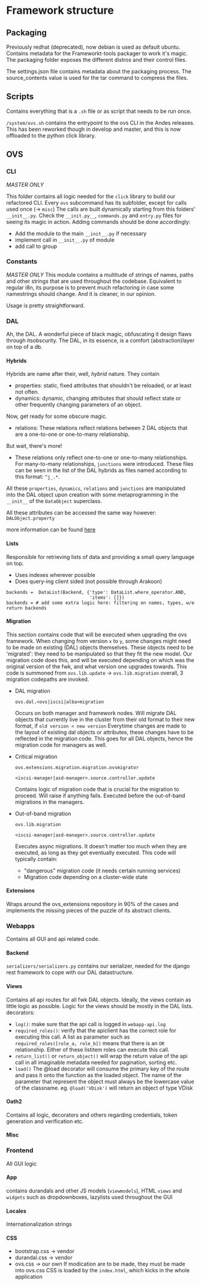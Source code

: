 # Framework structure

## Packaging
Previously redhat (deprecated), now debian is used as default ubuntu.
Contains metadata for the Frameworkt-tools packager to work it's magic.
The packaging folder exposes the different distros and their control files.

The settings.json file contains metadata about the packaging process. The source_contents value is used for the tar command to compress the files.
## Scripts
Contains everything that is a `.sh` file or as script that needs to be run once.

`/system/ovs.sh` contains the entrypoint to the ovs CLI in the Andes releases. This has been reworked though in develop and master, and this is now offloaded to the python click library.


## OVS
### CLI 
_MASTER ONLY_

This folder contains all logic needed for the `click` library to build our refactored CLI.
Every `ovs` subcommand has its subfolder, except for calls used once (-> `misc`)
The calls are built dynamically starting from this folders' `__init__.py`. Check the `__init.py__`, `commands.py` and `entry.py` files for seeing its magic in action.
Adding commands should be done accordingly: 
- Add the module to the main `__init__.py` if necessary
- implement call in `__init__.py` of module
- add call to group

### Constants
_MASTER ONLY_
This module contains a multitude of strings of names, paths and other strings that are used throughout the codebase. Equivalent to regular i8n, its purpose is to prevent much refactoring in case some namestrings should change. And it is cleaner, in our opinion.

Usage is pretty straightforward.

### DAL
Ah, the DAL. A wonderful piece of black magic, obfuscating it design flaws through itsobscurity.
The DAL, in its essence, is a comfort (abstraction)layer on top of a db. 

#### Hybrids
Hybrids are name after their, well, _hybrid_ nature.
They contain 
- properties: static, fixed attributes that shouldn't be reloaded, or at least not often.
- dynamics: dynamic, changing attributes that should reflect state or other frequently changing parameters of an object. 

Now, get ready for some obscure magic.
- relations: These relations reflect relations between 2 DAL objects that are a one-to-one or one-to-many relationship.

But wait, there's more!

- These relations only reflect one-to-one or one-to-many relationships. For many-to-many relationships, `junctions` were introduced. These files can be seen in the list of 
the DAL hybrids as files named according to this format: `^j_.*`. 

All these `properties`, `dynamics`, `relations` and `junctions` are manipulated into the DAL object upon creation with some metaprogramming in the `__init__` of the `DataObject` superclass.

All these attributes can be accessed the same way however: 
`DALObject.property` 

more information can be found [here](https://github.com/openvstorage/framework/blob/develop/docs/dal.md)

#### Lists
Responsible for retrieving lists of data and providing a small query language on top.
- Uses indexes wherever possible
- Does query-ing client sided (not possible through Arakoon)

```
backends =  DataList(Backend, {'type': DataList.where_operator.AND,
                               'items': []})
backends = # add some extra logic here: filtering on names, types, w/e
return backends
```

#### Migration
This section contains code that will be executed when upgrading the ovs framework. When changing from version `x` to `y`, some changes might need to be made on existing (DAL) objects themselves. These objects need to be 'migrated': they need to be manipulated so that they fit the new model. 
Our migration code does this, and will be executed depending on which was the original version of the fwk, and what version one upgrades towards.
This code is summoned from `ovs.lib.update` -> `ovs.lib.migration`
overall, 3 migration codepaths are invoked.
- DAL migration
    
    `ovs.dal.<ovs|iscsi|alba>migration`
    
    Occurs on both manager and framework nodes. Will migrate DAL objects that currently live in the cluster from their old format to their new  format, if `old version < new version`
    Everytime changes are made to the layout of existing dal objects or attributes, these changes have to be reflected in the migration code. This goes for all DAL objects, hence the migration code for managers as well.
   

- Critical migration

    `ovs.extensions.migration.migration.ovsmigrator`
    
    `<iscsi-manager|asd-manager>.source.controller.update`
    
    Contains logic of migration code that is crucial for the migration to proceed. Will raise if anything fails. 
    Executed before the out-of-band migrations in the managers.
    
- Out-of-band migration

    `ovs.lib.migration`
    
    `<iscsi-manager|asd-manager>.source.controller.update`

    Executes async migrations. It doesn't matter too much when they are executed, as long as they get eventually
    executed. This code will typically contain:
    - "dangerous" migration code (it needs certain running services)
    - Migration code depending on a cluster-wide state

#### Extensions
Wraps around the ovs_extensions repository in 90% of the cases and implements the missing pieces of the puzzle of its abstract clients.
### Webapps
Contains all GUI and api related code.


#### Backend
`serializers/serializers.py` contains our serializer, needed for the django rest framework to cope with our DAL datastructure. 

#### Views
Contains all api routes for all fwk DAL objects. Ideally, the views contain as little logic as possible. Logic for the views should be mostly in the DAL lists.
decorators:
 - `log()`: make sure that the api call is logged in `webapp-api.log`
 - `required_roles()`: verify that the apiclient has the correct role for executing this call.
          A list as parameter such as ` required_roles([role_a, role_b])` means that there is an `OR` relationship. Either of these listitem roles can execute this call.
 - `return_list()` or `return_object()` will wrap the return value of the api call in all imaginable metadata needed for pagination, sorting etc.
 - `load()` The @load decorator will consume the primary key of the route and pass it onto the function as the loaded object. The name of the parameter that represent the object must always be the lowercase value of the classname.
          eg. `@load('VDisk')` will return an object of type VDisk
          
#### Oath2 
Contains all logic, decorators and others regarding credentials, token generation and verification etc.

#### Misc


### Frontend
All GUI logic
#### App
contains durandals and other JS models (`viewmodels`), HTML `views` and `widgets` such as dropdownboxes, lazylists used throughout the GUI
#### Locales
Internationalization strings 
#### CSS
- bootstrap.css -> vendor
- durandal.css -> vendor
- ovs.css -> our own
If modication are to be made, they must be made into ovs.css
CSS is loaded by the `index.html`, which kicks in the whole application
